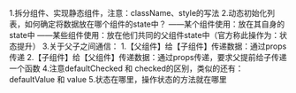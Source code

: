 1.拆分组件、实现静态组件，注意：className、style的写法
	2.动态初始化列表，如何确定将数据放在哪个组件的state中？
				——某个组件使用：放在其自身的state中
				——某些组件使用：放在他们共同的父组件state中（官方称此操作为：状态提升）
	3.关于父子之间通信：
			1.【父组件】给【子组件】传递数据：通过props传递
			2.【子组件】给【父组件】传递数据：通过props传递，要求父提前给子传递一个函数
	4.注意defaultChecked 和 checked的区别，类似的还有：defaultValue 和 value
	5.状态在哪里，操作状态的方法就在哪里